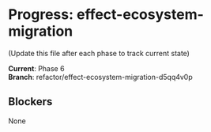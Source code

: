 # Progress: effect-ecosystem-migration

(Update this file after each phase to track current state)

**Current**: Phase 6  
**Branch**: refactor/effect-ecosystem-migration-d5qq4v0p

## Blockers
None